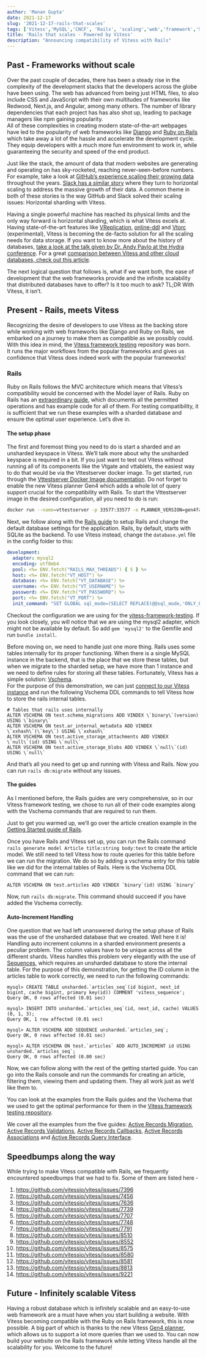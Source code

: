 ```yaml
---
author: 'Manan Gupta'
date: 2021-12-17
slug: '2021-12-17-rails-that-scales'
tags: ['Vitess','MySQL','CNCF', 'Rails', 'scaling','web','framework','SQL']
title: 'Rails that scales - Powered by Vitess'
description: "Announcing compatibility of Vitess with Rails" 
---
```


## Past - Frameworks without scale

Over the past couple of decades, there has been a steady rise in the complexity of the development stacks that the developers across the globe have been using. 
The web has advanced from being just HTML files, to also include CSS and JavaScript with their own multitudes of frameworks like Redwood, Next.js, and Angular, among many others. The number of library dependencies that each project has has also shot up, leading to package managers like npm gaining popularity.   
All of these complexities in creating modern state-of-the-art webpages have led to the popularity of web frameworks like [Django](https://www.djangoproject.com/) and [Ruby on Rails](https://rubyonrails.org/) which take away a lot of the hassle and accelerate the development cycle. They equip developers with a much more fun environment to work in, while guaranteeing the security and speed of the end product.

Just like the stack, the amount of data that modern websites are generating and operating on has sky-rocketed, reaching never-seen-before numbers. 
For example, take a look at [GitHub’s experience scaling their growing data](https://github.blog/2021-09-27-partitioning-githubs-relational-databases-scale/) throughout the years. [Slack has a similar story](https://slack.engineering/scaling-datastores-at-slack-with-vitess/) where they turn to horizontal scaling to address the massive growth of their data. A common theme in both of these stories is the way GitHub and Slack solved their scaling issues: Horizontal sharding with Vitess. 

Having a single powerful machine has reached its physical limits and the only way forward is horizontal sharding, which is what Vitess excels at. Having state-of-the-art features like [VReplication](https://vitess.io/docs/reference/vreplication/vreplication/), [online-ddl](https://vitess.io/docs/user-guides/schema-changes/ddl-strategies/) and [Vtorc](https://vitess.io/docs/user-guides/configuration-basic/vtorc/) (experimental), Vitess is becoming the de-facto solution for all the scaling needs for data storage. If you want to know more about the history of databases, [take a look at the talk given by Dr. Andy Pavlo at the Hydra conference](https://www.youtube.com/watch?v=LwkS82zs65g). For a great [comparison between Vitess and other cloud databases, check out this article](https://planetscale.com/blog/planetscale-vs-aws-rds).

The next logical question that follows is, what if we want both, the ease of development that the web frameworks provide and the infinite scalability that distributed databases have to offer? Is it too much to ask? TL;DR With Vitess, it isn’t.


## Present - Rails, meets Vitess

Recognizing the desire of developers to use Vitess as the backing store while working with web frameworks like Django and Ruby on Rails, we embarked on a journey to make them as compatible as we possibly could. With this idea in mind, the [Vitess framework testing](https://github.com/planetscale/vitess-framework-testing) repository was born.  
It runs the major workflows from the popular frameworks and gives us confidence that Vitess does indeed work with the popular frameworks!

### Rails

Ruby on Rails follows the MVC architecture which means that Vitess’s compatibility would be concerned with the Model layer of Rails. Ruby on Rails has an [extraordinary guide](https://guides.rubyonrails.org), which documents all the permitted operations and has example code for all of them. For testing compatibility, it is sufficient that we run these examples with a sharded database and ensure the optimal user experience. Let’s dive in.

#### The setup phase

The first and foremost thing you need to do is start a sharded and an unsharded keyspace in Vitess. We’ll talk more about why the unsharded keyspace is required in a bit. If you just want to test out Vitess without running all of its components like the Vtgate and vttablets, the easiest way to do that would be via the Vttestserver docker image. To get started, run through the [Vttestserver Docker Image documentation](https://vitess.io/docs/get-started/vttestserver-docker-image/). Do not forget to enable the new Vitess planner Gen4 which adds a whole lot of query support crucial for the compatibility with Rails. To start the Vttestserver image in the desired configuration, all you need to do is run:
```bash
docker run --name=vttestserver -p 33577:33577 -e PLANNER_VERSION=gen4fallback -e PORT=33574 -e KEYSPACES=test,unsharded -e NUM_SHARDS=2,1 -e MYSQL_MAX_CONNECTIONS=70000 -e MYSQL_BIND_HOST=0.0.0.0 --health-cmd="mysqladmin ping -h127.0.0.1 -P33577" --health-interval=5s --health-timeout=2s --health-retries=5 vitess/vttestserver:mysql57
```

Next, we follow along with the [Rails guide](https://guides.rubyonrails.org/getting_started.html) to setup Rails and change the default database settings for the application. Rails, by default, starts with SQLite as the backend. To use Vitess instead, change the `database.yml` file in the config folder to this:
```yaml
development:
  adapter: mysql2
  encoding: utf8mb4
  pool: <%= ENV.fetch("RAILS_MAX_THREADS") { 5 } %>
  host: <%= ENV.fetch("VT_HOST") %>
  database: <%= ENV.fetch("VT_DATABASE") %>
  username: <%= ENV.fetch("VT_USERNAME") %>
  password: <%= ENV.fetch("VT_PASSWORD") %>
  port: <%= ENV.fetch("VT_PORT") %>
  init_command: "SET GLOBAL sql_mode=(SELECT REPLACE(@@sql_mode,'ONLY_FULL_GROUP_BY',''))"
```

Checkout the configuration we are using for the [vitess-framework-testing](https://github.com/planetscale/vitess-framework-testing/blob/main/frameworks/ruby/rails6/src/config/database.yml). If you look closely, you will notice that we are using the mysql2 adapter, which might not be available by default. So add `gem 'mysql2'` to the Gemfile and run `bundle install`.

Before moving on, we need to handle just one more thing. Rails uses some tables internally for its proper functioning. When there is a single MySQL instance in the backend, that is the place that we store these tables, but when we migrate to the sharded setup, we have more than 1 instance and we need to define rules for storing all these tables. Fortunately, Vitess has a simple solution: [Vschema](https://vitess.io/docs/user-guides/vschema-guide/).   
For the purpose of this demonstration, we can just [connect to our Vitess instance](https://vitess.io/docs/get-started/vttestserver-docker-image/#example) and run the following Vschema DDL commands to tell Vitess how to store the rails internal tables.
```mysql
# Tables that rails uses internally
ALTER VSCHEMA ON test.schema_migrations ADD VINDEX \`binary\`(version) USING \`binary\`
ALTER VSCHEMA ON test.ar_internal_metadata ADD VINDEX \`xxhash\`(\`key\`) USING \`xxhash\`
ALTER VSCHEMA ON test.active_storage_attachments ADD VINDEX \`null\`(id) USING \`null\`
ALTER VSCHEMA ON test.active_storage_blobs ADD VINDEX \`null\`(id) USING \`null\`
```

And that’s all you need to get up and running with Vitess and Rails. Now you can run `rails db:migrate` without any issues.

#### The guides

As I mentioned before, the Rails guides are very comprehensive, so in our Vitess framework testing, we chose to run all of their code examples along with the Vschema commands that are required to run them. 

Just to get you warmed up, we’ll go over the article creation example in the [Getting Started guide of Rails](https://guides.rubyonrails.org/getting_started.html).

Once you have Rails and Vitess set up, you can run the Rails command `rails generate model Article title:string body:text` to create the article model. We still need to tell Vitess how to route queries for this table before we can run the migration. We do so by adding a vschema entry for this table like we did for the internal tables of Rails. Here is the Vschema DDL command that we can run: 
```mysql
ALTER VSCHEMA ON test.articles ADD VINDEX `binary`(id) USING `binary`
```

Now, run `rails db:migrate`. This command should succeed if you have added the Vschema correctly. 

#### Auto-Increment Handling

One question that we had left unanswered during the setup phase of Rails was the use of the unsharded database that we created. Well here it is!  
Handling auto increment columns in a sharded environment presents a peculiar problem. The column values have to be unique across all the different shards. Vitess handles this problem very elegantly with the use of [Sequences](https://vitess.io/docs/reference/features/vitess-sequences/), which requires an unsharded database to store the internal table. For the purpose of this demonstration, for getting the ID column in the articles table to work correctly, we need to run the following commands: 

```mysql
mysql> CREATE TABLE unsharded.`articles_seq`(id bigint, next_id bigint, cache bigint, primary key(id)) COMMENT 'vitess_sequence';
Query OK, 0 rows affected (0.01 sec)

mysql> INSERT INTO unsharded.`articles_seq`(id, next_id, cache) VALUES (0, 1, 3);
Query OK, 1 row affected (0.01 sec)

mysql> ALTER VSCHEMA ADD SEQUENCE unsharded.`articles_seq`;
Query OK, 0 rows affected (0.01 sec)

mysql> ALTER VSCHEMA ON test.`articles` ADD AUTO_INCREMENT id USING unsharded.`articles_seq`;
Query OK, 0 rows affected (0.00 sec)

```

Now, we can follow along with the rest of the getting started guide. You can go into the Rails console and run the commands for creating an article, filtering them, viewing them and updating them. They all work just as we’d like them to.

You can look at the examples from the Rails guides and the Vschema that we used to get the optimal performance for them in the [Vitess framework testing repository](https://github.com/planetscale/vitess-framework-testing/tree/main/frameworks/ruby/rails6/rails-guide). 

We cover all the examples from the five guides: [Active Records Migration](https://guides.rubyonrails.org/active_record_migrations.html), [Active Records Validations](https://guides.rubyonrails.org/active_record_validations.html), [Active Records Callbacks](https://guides.rubyonrails.org/active_record_callbacks.html), [Active Records Associations](https://guides.rubyonrails.org/association_basics.html) and [Active Records Query Interface](https://guides.rubyonrails.org/active_record_querying.html).

## Speedbumps along the way

While trying to make Vitess compatible with Rails, we frequently encountered speedbumps that we had to fix. Some of them are listed here -

1. https://github.com/vitessio/vitess/issues/7396
2. https://github.com/vitessio/vitess/issues/7456
3. https://github.com/vitessio/vitess/issues/7636
4. https://github.com/vitessio/vitess/issues/7739
5. https://github.com/vitessio/vitess/issues/7707
6. https://github.com/vitessio/vitess/issues/7748
7. https://github.com/vitessio/vitess/issues/7791
8. https://github.com/vitessio/vitess/issues/8510
9. https://github.com/vitessio/vitess/issues/8552
10. https://github.com/vitessio/vitess/issues/8575
11. https://github.com/vitessio/vitess/issues/8580
12. https://github.com/vitessio/vitess/issues/8581
13. https://github.com/vitessio/vitess/issues/8813
14. https://github.com/vitessio/vitess/issues/9221

## Future - Infinitely scalable Vitess

Having a robust database which is infinitely scalable and an easy-to-use web framework are a must have when you start building a website. With Vitess becoming compatible with the Ruby on Rails framework, this is now possible. A big part of which is thanks to the new Vitess [Gen4 planner](https://vitess.io/blog/2021-11-02-why-write-new-planner/), which allows us to support a lot more queries than we used to. You can now build your website on the Rails framework while letting Vitess handle all the scalability for you. Welcome to the future!

